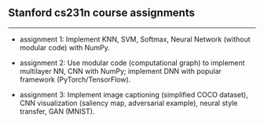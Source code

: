 ## Stanford cs231n course assignments

----
* assignment 1:
Implement KNN, SVM, Softmax, Neural Network (without modular code) with NumPy.

* assignment 2:
Use modular code (computational graph) to implement multilayer NN, CNN with NumPy;
implement DNN with popular framework (PyTorch/TensorFlow).

* assignment 3: Implement image captioning (simplified COCO dataset), CNN visualization (saliency map, adversarial example), neural style transfer, GAN (MNIST).
